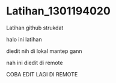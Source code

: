 # Latihan_1301194020

Latihan github strukdat

halo ini latihan

diedit nih di lokal mantep gann

nah ini diedit di remote

COBA EDIT LAGI DI REMOTE
